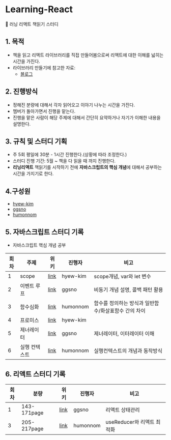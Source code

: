 # Learning-React
🐗 러닝 리액트 책읽기 스터디

## 1. 목적
  - 책을 읽고 리액트 라이브러리를 직접 만들어봄으로써 리액트에 대한 이해를 넓히는 시간을 가진다.
  - 라이브러리 만들기에 참고한 자료:
     - [블로그](https://velog.io/@godori/build-your-own-react#%EC%97%90%ED%95%84%EB%A1%9C%EA%B7%B8)

## 2. 진행방식
  - 정해진 분량에 대해서 각자 읽어오고 이야기 나누는 시간을 가진다.
  - 멤버가 돌아가면서 진행을 맡는다.
  - 진행을 맡은 사람이 해당 주제에 대해서 간단히 요약하거나 자기가 이해한 내용을 설명한다.

## 3. 규칙 및 스터디 기획
  - 주 5회 평일에 30분 - 1시간 진행한다.(상황에 따라 조정한다.)
  - 스터디 진행 기간: 5월 ~ 책을 다 읽을 때 까지 진행한다.
  - **리닝리액트** 책읽기를 시작하기 전에 **자바스크립트의 핵심 개념**에 대해서 공부하는 시간을 가지기로 한다. 

 
## 4.구성원
  - [hyew-kim](https://github.com/hyew-kim)
  - [ggsno](https://github.com/ggsno)
  - [humonnom](https://github.com/humonnom)


## 5. 자바스크립트 스터디 기록
- 자바스크립트 핵심 개념 공부

|회차|주제|위키|진행자|비고|
|---|---|---|---|---|
|1|scope|[link](https://github.com/Learning-React-42study/Learning-React/wiki/scope)|hyew-kim|scope개념, var와 let 변수|
|2|이벤트 루프|[link](https://github.com/Learning-React-42study/Learning-React/wiki/%EC%9D%B4%EB%B2%A4%ED%8A%B8-%EB%A3%A8%ED%94%84-:-%EC%BD%9C%EB%B0%B1-%ED%8C%A8%ED%84%B4%EC%9D%98-%ED%99%9C%EC%9A%A9)|ggsno|비동기 개념 설명, 콜백 패턴 활용|
|3|함수심화|[link](https://github.com/Learning-React-42study/Learning-React/wiki/%ED%95%A8%EC%88%98)|humonnom|함수를 정의하는 방식과 일반함수/화살표함수 간의 차이|
|4|프로미스|[link](https://github.com/Learning-React-42study/Learning-React/wiki/promise,-async,-await)|hyew-kim||
|5|제너레이터|[link](https://github.com/Learning-React-42study/Learning-React/wiki/%EC%A0%9C%EB%84%88%EB%A0%88%EC%9D%B4%ED%84%B0-generator)|ggsno|제너레이터, 이터레이터 이해|
|6|실행 컨텍스트|[link](https://github.com/Learning-React-42study/Learning-React/wiki/%EC%8B%A4%ED%96%89-%EC%BB%A8%ED%85%8D%EC%8A%A4%ED%8A%B8)|humonnom|실행컨텍스트의 개념과 동작방식|

## 6. 리액트 스터디 기록

|회차|분량|위키|진행자|비고|
|---|---|---|---|---|
|1|143-171page|[link](https://github.com/Learning-React-42study/Learning-React/wiki/%EB%A6%AC%EC%95%A1%ED%8A%B8-%EC%83%81%ED%83%9C-%EA%B4%80%EB%A6%AC)|ggsno|리액트 상태관리|
|3|205-217page|[link](https://github.com/Learning-React-42study/Learning-React/wiki/%5BReact%5D-%ED%9B%85%EC%8A%A4%EB%A1%9C-%EC%BB%B4%ED%8F%AC%EB%84%8C%ED%8A%B8-%EA%B0%9C%EC%84%A0%ED%95%98%EA%B8%B0)|humonnom|useReducer와 리액트 최적화|
